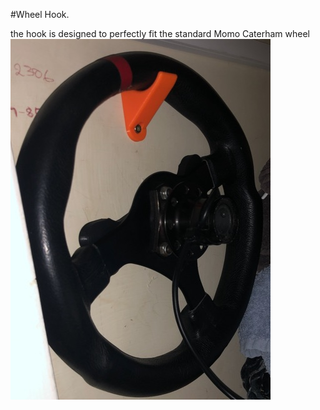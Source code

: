 #Wheel Hook.

the hook is designed to perfectly fit the standard Momo Caterham wheel
![hook-cupboard](img/hook-cupboard.jpeg)

